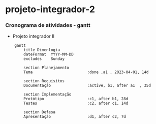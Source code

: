 # projeto-integrador-2

### Cronograma de atividades - gantt

* Projeto integrador II

```mermaid
    gantt
        title Dimenlogia
        dateFormat  YYYY-MM-DD
        excludes    Sunday

        section Planejamento
        Tema                        :done ,a1 , 2023-04-01, 14d

        section Requisitos
        Documentação                :active, b1, after a1  , 35d

        section Implementação
        Protótipo                   :c1, after b1, 28d
        Testes                      :c2, after c1, 14d

        section Defesa
        Apresentação                :d1, after c2, 7d

```
